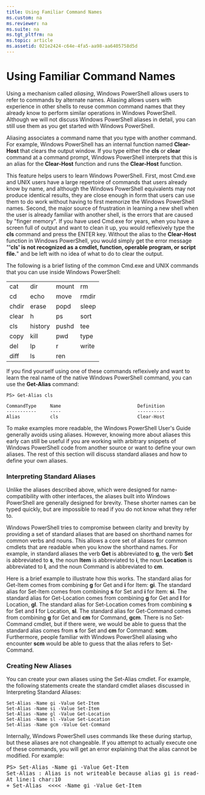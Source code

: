 ```yaml
---
title: Using Familiar Command Names
ms.custom: na
ms.reviewer: na
ms.suite: na
ms.tgt_pltfrm: na
ms.topic: article
ms.assetid: 021e2424-c64e-4fa5-aa98-aa6405758d5d
---
```

# Using Familiar Command Names
Using a mechanism called *aliasing*, Windows PowerShell allows users to refer to commands by alternate names. Aliasing allows users with experience in other shells to reuse common command names that they already know to perform similar operations in Windows PowerShell. Although we will not discuss Windows PowerShell aliases in detail, you can still use them as you get started with Windows PowerShell.

Aliasing associates a command name that you type with another command. For example, Windows PowerShell has an internal function named **Clear\-Host** that clears the output window. If you type either the **cls** or **clear** command at a command prompt, Windows PowerShell interprets that this is an alias for the **Clear\-Host** function and runs the **Clear\-Host** function.

This feature helps users to learn Windows PowerShell. First, most Cmd.exe and UNIX users have a large repertoire of commands that users already know by name, and although the Windows PowerShell equivalents may not produce identical results, they are close enough in form that users can use them to do work without having to first memorize the Windows PowerShell names. Second, the major source of frustration in learning a new shell when the user is already familiar with another shell, is the errors that are caused by "finger memory". If you have used Cmd.exe for years, when you have a screen full of output and want to clean it up, you would reflexively type the **cls** command and press the ENTER key. Without the alias to the **Clear\-Host** function in Windows PowerShell, you would simply get the error message "**'cls' is not recognized as a cmdlet, function, operable program, or script file.**" and be left with no idea of what to do to clear the output.

The following is a brief listing of the common Cmd.exe and UNIX commands that you can use inside Windows PowerShell:

|||||
|-|-|-|-|
|cat|dir|mount|rm|
|cd|echo|move|rmdir|
|chdir|erase|popd|sleep|
|clear|h|ps|sort|
|cls|history|pushd|tee|
|copy|kill|pwd|type|
|del|lp|r|write|
|diff|ls|ren||

If you find yourself using one of these commands reflexively and want to learn the real name of the native Windows PowerShell command, you can use the **Get\-Alias** command:

```
PS> Get-Alias cls

CommandType     Name                            Definition
-----------     ----                            ----------
Alias           cls                             Clear-Host
```

To make examples more readable, the Windows PowerShell User's Guide generally avoids using aliases. However, knowing more about aliases this early can still be useful if you are working with arbitrary snippets of Windows PowerShell code from another source or want to define your own aliases. The rest of this section will discuss standard aliases and how to define your own aliases.

### Interpreting Standard Aliases
Unlike the aliases described above, which were designed for name\-compatibility with other interfaces, the aliases built into Windows PowerShell are generally designed for brevity. These shorter names can be typed quickly, but are impossible to read if you do not know what they refer to.

Windows PowerShell tries to compromise between clarity and brevity by providing a set of standard aliases that are based on shorthand names for common verbs and nouns. This allows a core set of aliases for common cmdlets that are readable when you know the shorthand names. For example, in standard aliases the verb **Get** is abbreviated to **g**, the verb **Set** is abbreviated to **s**, the noun **Item** is abbreviated to **i**, the noun **Location** is abbreviated to **l**, and the noun Command is abbreviated to **cm**.

Here is a brief example to illustrate how this works. The standard alias for Get\-Item comes from combining **g** for Get and **i** for Item: **gi**. The standard alias for Set\-Item comes from combining **s** for Set and **i** for Item: **si**. The standard alias for Get\-Location comes from combining **g** for Get and **l** for Location, **gl**. The standard alias for Set\-Location comes from combining **s** for Set and **l** for Location, **sl**. The standard alias for Get\-Command comes from combining **g** for Get and **cm** for Command, **gcm**. There is no Set\-Command cmdlet, but if there were, we would be able to guess that the standard alias comes from **s** for Set and **cm** for Command: **scm**. Furthermore, people familiar with Windows PowerShell aliasing who encounter **scm** would be able to guess that the alias refers to Set\-Command.

### Creating New Aliases
You can create your own aliases using the Set\-Alias cmdlet. For example, the following statements create the standard cmdlet aliases discussed in Interpreting Standard Aliases:

```
Set-Alias -Name gi -Value Get-Item
Set-Alias -Name si -Value Set-Item
Set-Alias -Name gl -Value Get-Location
Set-Alias -Name sl -Value Set-Location
Set-Alias -Name gcm -Value Get-Command
```

Internally, Windows PowerShell uses commands like these during startup, but these aliases are not changeable. If you attempt to actually execute one of these commands, you will get an error explaining that the alias cannot be modified. For example:

<pre>PS> Set-Alias -Name gi -Value Get-Item
Set-Alias : Alias is not writeable because alias gi is read-only or constant and cannot be written to.
At line:1 char:10
+ Set-Alias  <<<< -Name gi -Value Get-Item</pre>

